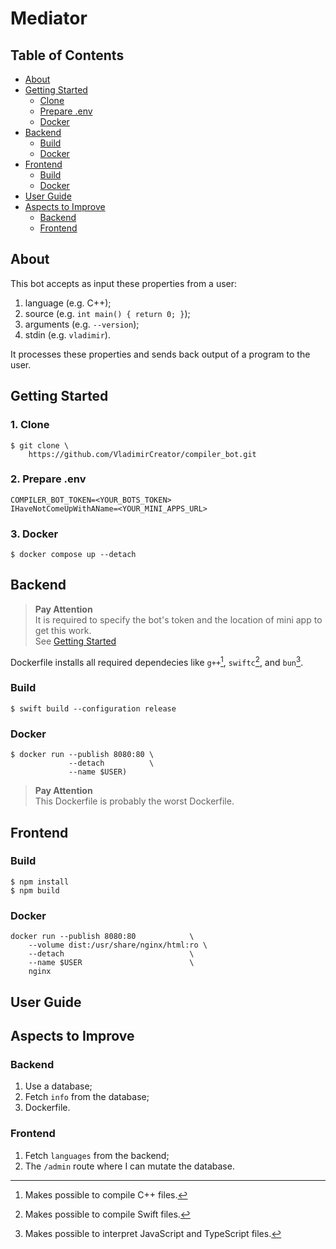 # Mediator

## Table of Contents
- [About](#about)
- [Getting Started](#getting-started)
    - [Clone](#1-clone)
    - [Prepare .env](#2-prepare-env)
    - [Docker](#docker)
- [Backend](#backend)
    - [Build]()
    - [Docker]()
- [Frontend](#frontend)
    - [Build]()
    - [Docker]()
- [User Guide](#user-guide)
- [Aspects to Improve](#aspects-to-improve)
    - [Backend]()
    - [Frontend]()

## About
This bot accepts as input these properties from a user:

1. language (e.g. C++);
1. source (e.g. `int main() { return 0; }`);
1. arguments (e.g. `--version`);
1. stdin (e.g. `vladimir`).

It processes these properties and sends back output of a program to the user.

## Getting Started

### 1. Clone
```
$ git clone \
    https://github.com/VladimirCreator/compiler_bot.git
```

### 2. Prepare .env
```
COMPILER_BOT_TOKEN=<YOUR_BOTS_TOKEN>
IHaveNotComeUpWithAName=<YOUR_MINI_APPS_URL>
```

### 3. Docker
```
$ docker compose up --detach
```

## Backend
> **Pay Attention**\
> It is required to specify the bot's token and the location of mini app to get this work.\
> See [Getting Started](#getting-started)

Dockerfile installs all required dependecies like `g++`[^1], `swiftc`[^2], and `bun`[^3].

[^1]: Makes possible to compile C++ files.
[^2]: Makes possible to compile Swift files.
[^3]: Makes possible to interpret JavaScript and TypeScript files.

### Build
```
$ swift build --configuration release
```

### Docker
```
$ docker run --publish 8080:80 \
             --detach          \
             --name $USER)
```
> **Pay Attention**\
> This Dockerfile is probably the worst Dockerfile.

## Frontend

### Build
```
$ npm install
$ npm build
```

### Docker
```
docker run --publish 8080:80            \
    --volume dist:/usr/share/nginx/html:ro \
    --detach                            \
    --name $USER                        \
    nginx
```

## User Guide


## Aspects to Improve

### Backend
1. Use a database;
1. Fetch `info` from the database;
1. Dockerfile.

### Frontend
1. Fetch `languages` from the backend;
1. The `/admin` route where I can mutate the database.

[//]: <> (backend, backend-docker, frontend, frontend-docker, frontene-stdin-autofocus, master, master-development, docker-edits)
